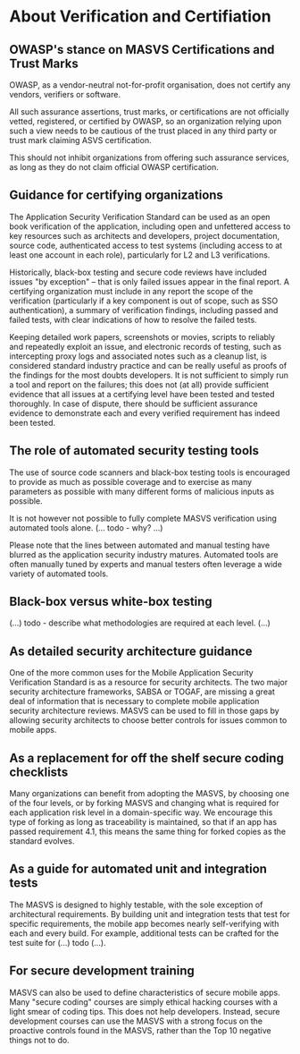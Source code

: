 # About Verification and Certifiation

## OWASP's stance on MASVS Certifications and Trust Marks

OWASP, as a vendor-neutral not-for-profit organisation, does not certify any vendors, verifiers or software.

All such assurance assertions, trust marks, or certifications are not officially vetted, registered, or certified by OWASP, so an organization relying upon such a view needs to be cautious of the trust placed in any third party or trust mark claiming ASVS certification.

This should not inhibit organizations from offering such assurance services, as long as they do not claim official OWASP certification.

## Guidance for certifying organizations

The Application Security Verification Standard can be used as an open book verification of the application, including open and unfettered access to key resources such as architects and developers, project documentation, source code, authenticated access to test systems (including access to at least one account in each role), particularly for L2 and L3 verifications.

Historically, black-box testing and secure code reviews have included issues "by exception" – that is only failed issues appear in the final report. A certifying organization must include in any report the scope of the verification (particularly if a key component is out of scope, such as SSO authentication), a summary of verification findings, including passed and failed tests, with clear indications of how to resolve the failed tests.

Keeping detailed work papers, screenshots or movies, scripts to reliably and repeatedly exploit an issue, and electronic records of testing, such as intercepting proxy logs and associated notes such as a cleanup list, is considered standard industry practice and can be really useful as proofs of the findings for the most doubts developers. It is not sufficient to simply run a tool and report on the failures; this does not (at all) provide sufficient evidence that all issues at a certifying level have been tested and tested thoroughly. In case of dispute, there should be sufficient assurance evidence to demonstrate each and every verified requirement has indeed been tested.

## The role of automated security testing tools

The use of source code scanners and black-box testing tools is encouraged to provide as much as possible coverage and to exercise as many parameters as possible with many different forms of malicious inputs as possible.

It is not however not possible to fully complete MASVS verification using automated tools alone. (... todo - why? ...)

Please note that the lines between automated and manual testing have blurred as the application security industry matures. Automated tools are often manually tuned by experts and manual testers often leverage a wide variety of automated tools.

## Black-box versus white-box testing

(...) todo - describe what methodologies are required at each level. (...)

## As detailed security architecture guidance

One of the more common uses for the Mobile Application Security Verification Standard is as a resource for security architects. The two major security architecture frameworks, SABSA or TOGAF, are missing a great deal of information that is necessary to complete mobile application security architecture reviews. MASVS can be used to fill in those gaps by allowing security architects to choose better controls for issues common to mobile apps.

## As a replacement for off the shelf secure coding checklists

Many organizations can benefit from adopting the MASVS, by choosing one of the four levels, or by forking MASVS and changing what is required for each application risk level in a domain-specific way. We encourage this type of forking as long as traceability is maintained, so that if an app has passed requirement 4.1, this means the same thing for forked copies as the standard evolves.

## As a guide for automated unit and integration tests

The MASVS is designed to highly testable, with the sole exception of architectural requirements. By building unit and integration tests that test for specific requirements, the mobile app becomes nearly self-verifying with each and every build. For example, additional tests can be crafted for the test suite for (...) todo (...).

## For secure development training

MASVS can also be used to define characteristics of secure mobile apps. Many "secure coding" courses are simply ethical hacking courses with a light smear of coding tips. This does not help developers. Instead, secure development courses can use the MASVS with a strong focus on the proactive controls found in the MASVS, rather than the Top 10 negative things not to do.

